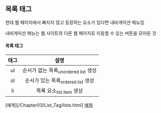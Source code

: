 ## 목록 태그
현대 웹 페이지에서 빠지지 않고 등장하는 요소가 있다면 내비게이션 메뉴임

내비게이션 메뉴는 웹 사이트의 다른 웹 페이지로 이동할 수 있는 버튼을 모아둔 것

#### 목록 태그
태그 | 설명
:--:|:--:
ul | 순서가 없는 목록<sub>unordered list</sub> 생성
ol | 순서가 있는 목록<sub>ordered list</sub> 생성
li | 목룍 요소<sub>list item</sub> 생성

[예제][/Chapter03/List_Tag/lists.html]
<a href=/Chapter03/List_Tag/lists.html#ordered_list>예제</a>